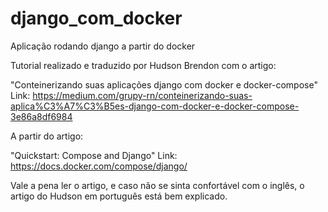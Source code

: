 # django_com_docker
Aplicação rodando django a partir do docker

Tutorial realizado e traduzido por Hudson Brendon com o artigo:

"Conteinerizando suas aplicações django com docker e docker-compose"
Link:
https://medium.com/grupy-rn/conteinerizando-suas-aplica%C3%A7%C3%B5es-django-com-docker-e-docker-compose-3e86a8df6984

A partir do artigo:

"Quickstart: Compose and Django"
Link:
https://docs.docker.com/compose/django/


Vale a pena ler o artigo, e caso não se sinta confortável com o inglês, o artigo do Hudson em português está bem explicado.
